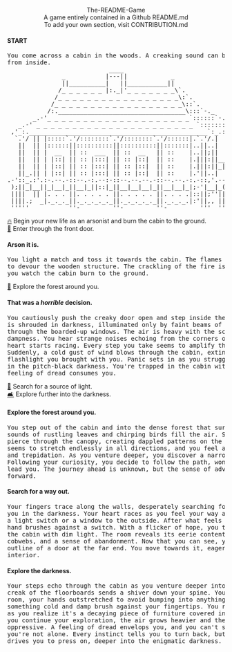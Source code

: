 <p align="center">
  The-README-Game
  <br>
  A game entirely contained in a Github README.md
  <br>
  To add your own section, visit CONTRIBUTION.md
</p>

#### START
<pre>
You come across a cabin in the woods. A creaking sound can be heard coming
from inside.
                            ____
               _           |---||            _
               ||__________|   ||___________||
              /_ _ _ _ _ _ |:._|'_ _ _ _ _ _ _\`.
             /_ _ _ _ _ _ _ _ _ _ _ _ _ _ _ _ _\:`.
            /_ _ _ _ _ _ _ _ _ _ _ _ _ _ _ _ _ _\::`.
           /:.___________________________________\:::`-._
       _.-'_ _ _ _ _ _ _ _ _ _ _ _ _ _ _ _ _ _ _ _`::::::`-.._
   _.-' _ _ _ _ _ _ _ _ _ _ _ _ _ _ _ _ _ _ _ _ _ _ `:::::::::`-._
 ,'_:._________________________________________________`:_.::::-';`
  `.'/ || |:::::`.'/::::::::`.'/::::::::`.'/::::::|.`.'/.|     :|
   ||  || |::::::||::::::::::||::::::::::||:::::::|..||..|     ||
   ||  || |  __  || ::  ___  || ::  __   || ::    |..||;||     ||
   ||  || | |::| || :: |:::| || :: |::|  || ::    |.|||:||_____||__
   ||  || | |::| || :: |:::| || :: |::|  || ::    |.|||:||_|_|_||,(
   ||_.|| | |::| || :: |:::| || :: |::|  || ::    |.'||..|    _||,|
.-'::_.:'.:-.--.-::--.-:.--:-::--.--.--.-::--.--.-:.-::,'.--.'_|| |
 );||_|__||_|__|_||__|_||::|_||__|__|__|_||__|__|_|;-'|__|_(,' || '-
 ||||  || |. . . ||. . . . . ||. . . . . ||. . . .|::||;''||   ||:'
 ||||.;  _|._._._||._._._._._||._._._._._||._._._.|:'||,, ||,,
 '''''           ''-         ''-         ''-         '''  '''
</pre>

[🔥](#arson-it-is) Begin your new life as an arsonist and burn the cabin to the ground.
<br>
[🚪](#that-was-a-horrible-decision) Enter through the front door.

#### Arson it is.
<pre>
You light a match and toss it towards the cabin. The flames quickly catch and begin
to devour the wooden structure. The crackling of the fire is oddly satisfying as
you watch the cabin burn to the ground.
</pre>
[🥾](#explore-the-forest-around-you) Explore the forest around you.

#### That was a _horrible_ decision.
<pre>
You cautiously push the creaky door open and step inside the cabin. The interior
is shrouded in darkness, illuminated only by faint beams of light that filter
through the boarded-up windows. The air is heavy with the scent of decay and
dampness. You hear strange noises echoing from the corners of the room, and your
heart starts racing. Every step you take seems to amplify the eerie atmosphere.
Suddenly, a cold gust of wind blows through the cabin, extinguishing the small
flashlight you brought with you. Panic sets in as you struggle to find your way
in the pitch-black darkness. You're trapped in the cabin with no way out, and a
feeling of dread consumes you.
</pre>
[🔦](#search-for-a-way-out) Search for a source of light.
<br>
[🛋️](#explore-the-darkness) Explore further into the darkness.

#### Explore the forest around you.
<pre>
You step out of the cabin and into the dense forest that surrounds it. The
sounds of rustling leaves and chirping birds fill the air. Shafts of sunlight
pierce through the canopy, creating dappled patterns on the ground. The forest
seems to stretch endlessly in all directions, and you feel a mix of excitement
and trepidation. As you venture deeper, you discover a narrow, overgrown path.
Following your curiosity, you decide to follow the path, wondering where it might
lead you. The journey ahead is unknown, but the sense of adventure beckons you
forward.
</pre>

#### Search for a way out.
<pre>
Your fingers trace along the walls, desperately searching for something to guide
you in the darkness. Your heart races as you feel your way around, hoping to find
a light switch or a window to the outside. After what feels like an eternity, your
hand brushes against a switch. With a flicker of hope, you turn it on, flooding
the cabin with dim light. The room reveals its eerie contents: dusty furniture,
cobwebs, and a sense of abandonment. Now that you can see, you notice a faint
outline of a door at the far end. You move towards it, eager to escape the ominous
interior.
</pre>

#### Explore the darkness.
<pre>
Your steps echo through the cabin as you venture deeper into the shadows. Each
creak of the floorboards sends a shiver down your spine. You slowly navigate the
room, your hands outstretched to avoid bumping into anything. Suddenly, you feel
something cold and damp brush against your fingertips. You recoil, heart racing,
as you realize it's a decaying piece of furniture covered in a layer of mold. As
you continue your exploration, the air grows heavier and the darkness more
oppressive. A feeling of dread envelops you, and you can't shake the sense that
you're not alone. Every instinct tells you to turn back, but a morbid curiosity
drives you to press on, deeper into the enigmatic darkness.
</pre>
